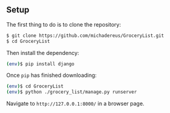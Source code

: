 ## Setup

The first thing to do is to clone the repository:

```sh
$ git clone https://github.com/michadereus/GroceryList.git
$ cd GroceryList
```

Then install the dependency:
```sh
(env)$ pip install django
```

Once `pip` has finished downloading:
```sh
(env)$ cd GroceryList
(env)$ python ./grocery_list/manage.py runserver
```

Navigate to `http://127.0.0.1:8000/` in a browser page.
